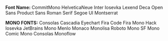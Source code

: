**Font Name:**
CommitMono
HelveticaNeue
Inter
Iosevka
Lexend Deca
Open Sans
Product Sans
Roman Serif
Segoe UI
Montserrat

**MONO FONTS:**
Consolas
Cascadia
Eyechart
Fira Code
Fira Mono
Hack
Iosevka
JetBrains Mono
Menlo
Monaco
Monolisa
Roboto Mono
SF Mono
Comic Mono
Consolas
Monoflow